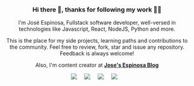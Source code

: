 <h3 align='center'>Hi there 👋, thanks for following my work 🧑‍💻</h3>

<p align='center'>
   I'm José Espinosa, Fullstack software developer, well-versed in technologies like Javascript, React, NodeJS, Python and more.
</p>
<p align='center'>
   This is the place for my side projects, learning paths and contributions to the community. Feel free to review, fork, star and issue any repository. Feedback is always welcome! 
</p>
<p align='center'>
    Also, I'm content creator at <strong><a href="https://pepenauta.dev">Jose's Espinosa Blog</a></strong>
</p>

<p align='center'>
  <a href="https://twitter.com/pepenauta"><img src="https://img.shields.io/badge/twitter-%231DA1F2.svg?&style=for-the-badge&logo=twitter&logoColor=white" /></a>&nbsp;&nbsp;&nbsp;&nbsp;
  <a href="https://www.linkedin.com/in/pepenauta"><img src="https://img.shields.io/badge/linkedin-%230077B5.svg?&style=for-the-badge&logo=linkedin&logoColor=white" /></a>&nbsp;&nbsp;&nbsp;&nbsp;
  <a href="mailto:pepenauta@gmail.com?subject=Hola%José"><img src="https://img.shields.io/badge/gmail-%23D14836.svg?&style=for-the-badge&logo=gmail&logoColor=white" /></a>&nbsp;&nbsp;&nbsp;&nbsp;
  <a href="https://www.youtube.com/pepenautadev"><img src="https://img.shields.io/badge/youtube-%23D14836.svg?&style=for-the-badge&logo=youtube&logoColor=white" /></a>&nbsp;&nbsp;&nbsp;&nbsp;
</p>

<!--
**Pepenauta/Pepenauta** is a ✨ _special_ ✨ repository because its `README.md` (this file) appears on your GitHub profile.

Here are some ideas to get you started:

- 🔭 I’m currently working on ...
- 🌱 I’m currently learning ...
- 👯 I’m looking to collaborate on ...
- 🤔 I’m looking for help with ...
- 💬 Ask me about ...
- 📫 How to reach me: ...
- 😄 Pronouns: ...
- ⚡ Fun fact: ...
-->

